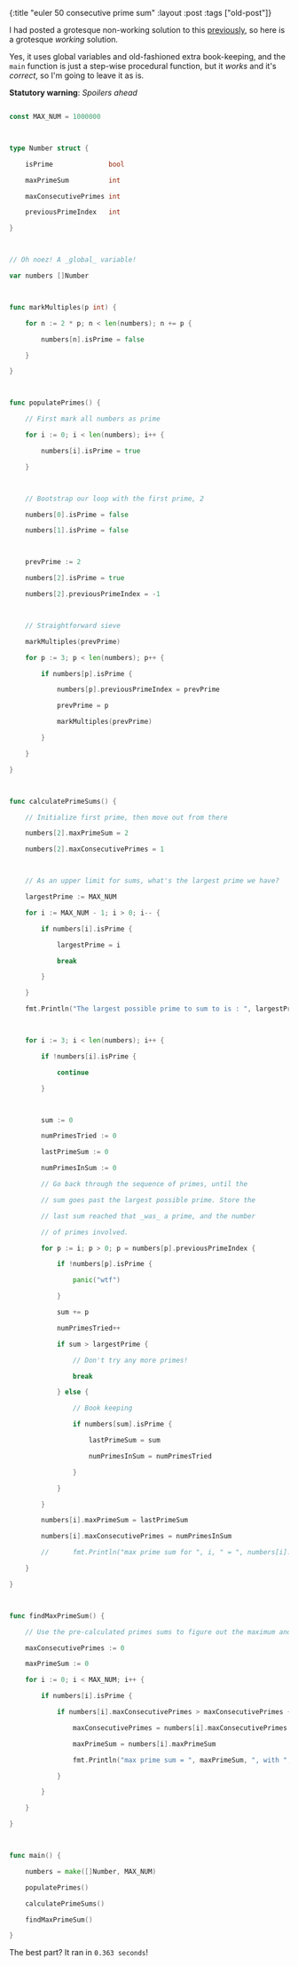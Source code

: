 {:title "euler 50 consecutive prime sum"
:layout :post
 :tags ["old-post"]}



I had posted a grotesque non-working solution to this [previously](/blog/2015/05/17/euler-50-a-non-working-solution/), so here is a grotesque _working_ solution.



Yes, it uses global variables and old-fashioned extra book-keeping, and the `main` function is just a step-wise procedural function, but it _works_ and it's _correct_, so I'm going to leave it as is.



**Statutory warning**: _Spoilers ahead_



```go

const MAX_NUM = 1000000



type Number struct {

	isPrime              bool

	maxPrimeSum          int

	maxConsecutivePrimes int

	previousPrimeIndex   int

}



// Oh noez! A _global_ variable!

var numbers []Number



func markMultiples(p int) {

	for n := 2 * p; n < len(numbers); n += p {

		numbers[n].isPrime = false

	}

}



func populatePrimes() {

	// First mark all numbers as prime

	for i := 0; i < len(numbers); i++ {

		numbers[i].isPrime = true

	}



	// Bootstrap our loop with the first prime, 2

	numbers[0].isPrime = false

	numbers[1].isPrime = false



	prevPrime := 2

	numbers[2].isPrime = true

	numbers[2].previousPrimeIndex = -1



	// Straightforward sieve

	markMultiples(prevPrime)

	for p := 3; p < len(numbers); p++ {

		if numbers[p].isPrime {

			numbers[p].previousPrimeIndex = prevPrime

			prevPrime = p

			markMultiples(prevPrime)

		}

	}

}



func calculatePrimeSums() {

	// Initialize first prime, then move out from there

	numbers[2].maxPrimeSum = 2

	numbers[2].maxConsecutivePrimes = 1



	// As an upper limit for sums, what's the largest prime we have?

	largestPrime := MAX_NUM

	for i := MAX_NUM - 1; i > 0; i-- {

		if numbers[i].isPrime {

			largestPrime = i

			break

		}

	}

	fmt.Println("The largest possible prime to sum to is : ", largestPrime)



	for i := 3; i < len(numbers); i++ {

		if !numbers[i].isPrime {

			continue

		}



		sum := 0

		numPrimesTried := 0

		lastPrimeSum := 0

		numPrimesInSum := 0

		// Go back through the sequence of primes, until the

		// sum goes past the largest possible prime. Store the

		// last sum reached that _was_ a prime, and the number

		// of primes involved.

		for p := i; p > 0; p = numbers[p].previousPrimeIndex {

			if !numbers[p].isPrime {

				panic("wtf")

			}

			sum += p

			numPrimesTried++

			if sum > largestPrime {

				// Don't try any more primes!

				break

			} else {

				// Book keeping

				if numbers[sum].isPrime {

					lastPrimeSum = sum

					numPrimesInSum = numPrimesTried

				}

			}

		}

		numbers[i].maxPrimeSum = lastPrimeSum

		numbers[i].maxConsecutivePrimes = numPrimesInSum

		//		fmt.Println("max prime sum for ", i, " = ", numbers[i].maxPrimeSum)

	}

}



func findMaxPrimeSum() {

	// Use the pre-calculated primes sums to figure out the maximum and print some summary info

	maxConsecutivePrimes := 0

	maxPrimeSum := 0

	for i := 0; i < MAX_NUM; i++ {

		if numbers[i].isPrime {

			if numbers[i].maxConsecutivePrimes > maxConsecutivePrimes {

				maxConsecutivePrimes = numbers[i].maxConsecutivePrimes

				maxPrimeSum = numbers[i].maxPrimeSum

				fmt.Println("max prime sum = ", maxPrimeSum, ", with ", maxConsecutivePrimes, " primes, ending in ", i)

			}

		}

	}

}



func main() {

	numbers = make([]Number, MAX_NUM)

	populatePrimes()

	calculatePrimeSums()

	findMaxPrimeSum()

}

```



The best part? It ran in `0.363 seconds`!
